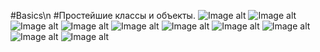 #Basics\n
#Простейшие классы и объекты.
![Image alt](https://github.com/TemaGarfield/screenshots/blob/master/m4_t1.PNG)
![Image alt](https://github.com/TemaGarfield/screenshots/blob/master/m4_t2.PNG)
![Image alt](https://github.com/TemaGarfield/screenshots/blob/master/m4_t3.PNG)
![Image alt](https://github.com/TemaGarfield/screenshots/blob/master/m4_t4.PNG)
![Image alt](https://github.com/TemaGarfield/screenshots/blob/master/m4_t5.PNG)
![Image alt](https://github.com/TemaGarfield/screenshots/blob/master/m4_t6.PNG)
![Image alt](https://github.com/TemaGarfield/screenshots/blob/master/m4_t7.PNG)
![Image alt](https://github.com/TemaGarfield/screenshots/blob/master/m4_t8.PNG)
![Image alt](https://github.com/TemaGarfield/screenshots/blob/master/m4_t9.PNG)
![Image alt](https://github.com/TemaGarfield/screenshots/blob/master/m4_t10.PNG)
